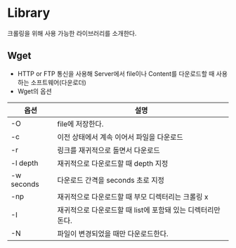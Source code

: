 # Library
 크롤링을 위해 사용 가능한 라이브러리를 소개한다.

## Wget
- HTTP or FTP 통신을 사용해 Server에서 file이나 Content를 다운로드할 때 사용하는 소프트웨어(다운로더) 
- Wget의 옵션

옵션      | 설명
----------|--------------
-O <file>  | file에 저장한다.
-c         | 이전 상태에서 계속 이어서 파일을 다운로드
-r         | 링크를 재귀적으로 돌면서 다운로드
-l depth   | 재귀적으로 다운로드할 때 depth 지정 
-w seconds | 다운로드 간격을 seconds 초로 지정
-np        | 재귀적으로 다운로드할 때 부모 디렉터리는 크롤링 x
-I <list>  | 재귀적으로 다운로드할 때 list에 포함돼 있는 디렉터리만 돈다.
-N         | 파일이 변경되었을 때만 다운로드한다.
